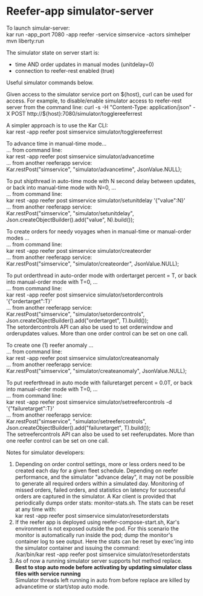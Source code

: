 # Reefer-app  simulator-server  

To launch simular-server:  
kar run -app_port 7080 -app reefer -service simservice -actors simhelper mvn liberty:run  


The simulator state on server start is:  
 - time AND order updates in manual modes (unitdelay=0)  
 - connection to reefer-rest enabled (true)  

Useful simulator commands below.  

Given access to the simulator service port on ${host}, curl can be used for access. For example,
to disable/enable simulator access to reefer-rest server from the command line:  
curl -s -H "Content-Type: application/json" -X POST http://${host}:7080/simulator/togglereeferrest  

A simpler approach is to use the Kar CLI:  
kar rest -app reefer post simservice simulator/togglereeferrest  

To advance time in manual-time mode...  
... from command line:  
kar rest -app reefer post simservice simulator/advancetime  
... from another reeferapp service:  
Kar.restPost("simservice", "simulator/advancetime", JsonValue.NULL);  

To put shipthread in auto-time mode with N second delay between updates, or back into manual-time mode with N=0, ...  
... from command line:  
kar rest -app reefer post simservice simulator/setunitdelay '{"value":N}'  
... from another reeferapp service:  
Kar.restPost("simservice", "simulator/setunitdelay", Json.createObjectBuilder().add("value", N).build());  

To create orders for needy voyages when in manual-time or manual-order modes ...  
... from command line:  
kar rest -app reefer post simservice simulator/createorder  
... from another reeferapp service:  
Kar.restPost("simservice", "simulator/createorder", JsonValue.NULL);  

To put orderthread in auto-order mode with ordertarget percent = T, or back into manual-order mode with T=0, ...  
... from command line:  
kar rest -app reefer post simservice simulator/setordercontrols '{"ordertarget":T}'  
... from another reeferapp service:  
Kar.restPost("simservice", "simulator/setordercontrols", Json.createObjectBuilder().add("ordertarget", T).build());  
The setordercontrols API can also be used to set orderwindow and orderupdates values. 
More than one order control can be set on one call.  

To create one (1) reefer anomaly ...  
... from command line:  
kar rest -app reefer post simservice simulator/createanomaly  
... from another reeferapp service:  
Kar.restPost("simservice", "simulator/createanomaly", JsonValue.NULL);  

To put reeferthread in auto mode with failuretarget percent = 0.0T, or back into manual-order mode with T=0, ...  
... from command line:  
kar rest -app reefer post simservice simulator/setreefercontrols -d '{"failuretarget":T}'  
... from another reeferapp service:  
Kar.restPost("simservice", "simulator/setreefercontrols", Json.createObjectBuilder().add("failuretarget", T).build());  
The setreefercontrols API can also be used to set reeferupdates. 
More than one reefer control can be set on one call.  

Notes for simulator developers:
1. Depending on order control settings, more or less orders need to be created each day for a given fleet schedule.
Depending on reefer performance, and the simulator "advance delay", it may not be possible to generate all required orders
within a simulated day.
Monitoring of missed orders, failed orders, and statistics on latency for successful orders are captured in the simulator.
A Kar client is provided that periodically dumps order stats: monitor-stats.sh.
The stats can be reset at any time with:  
kar rest -app reefer post simservice simulator/resetorderstats   
2. If the reefer app is deployed using reefer-compose-start.sh, Kar's environment is not exposed outside the pod.
For this scenario the monitor is automatically run inside the pod; dump the monitor's container log to see output.
Here the stats can be reset by exec'ing into the simulator container and issuing the command:  
/kar/bin/kar rest -app reefer post simservice simulator/resetorderstats   
3. As of now a running simulator server supports hot method replace.  
**Best to stop auto mode before activating by updating simulator class files with service running**  
Simulator threads left running in auto from before replace are killed by advancetime or start/stop auto mode.
